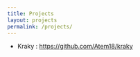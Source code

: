 ```yaml
---
title: Projects
layout: projects
permalink: /projects/
---
```


* Kraky : https://github.com/Atem18/kraky